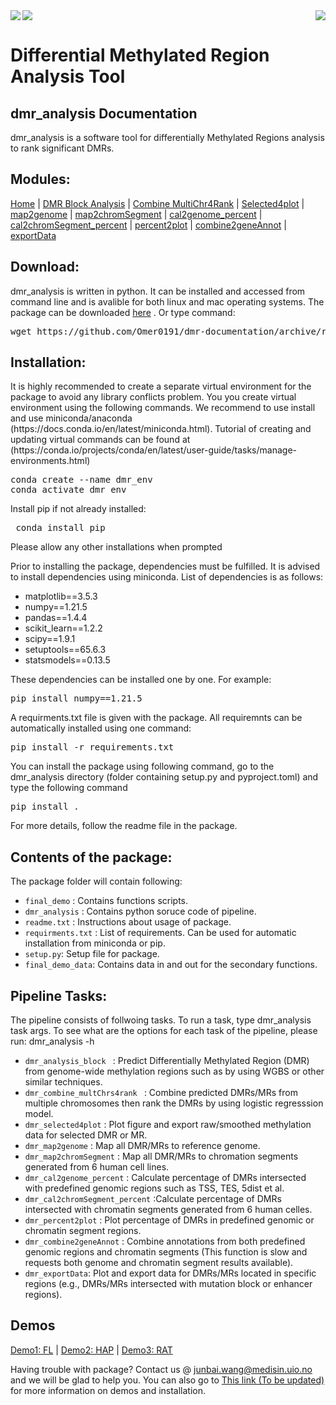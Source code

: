 
 
<img align="center" src="https://user-images.githubusercontent.com/79196757/180248926-efd6e216-0683-4549-99f0-e6783224a2c7.png">
<img align="right" src="https://user-images.githubusercontent.com/79196757/180251608-da859f67-aa58-49e8-bea8-a0258be93635.png"><img align="left" src="https://user-images.githubusercontent.com/79196757/180251606-8e257ad0-86d5-4cb7-b549-ed5e5c0aa9eb.jpg">  





# Differential Methylated Region Analysis Tool 
## dmr_analysis Documentation

dmr_analysis is a software tool for differentially Methylated Regions analysis to rank significant DMRs.




## Modules:
[Home](index.md) | [DMR Block Analysis](dmr_analysis_block.md) | [Combine MultiChr4Rank](dmr_combine_multChrs4rank.md) | [Selected4plot](dmr_selected4plot.md) | [map2genome](dmr_map2genome.md) | [map2chromSegment](dmr_map2chromSegment.md) | [cal2genome_percent](dmr_cal2genome_percent.md) | [cal2chromSegment_percent](dmr_cal2chromSegment_percent.md) | [percent2plot](dmr_percent2plot.md) | [combine2geneAnnot](dmr_combine2geneAnnot.md) | [exportData](dmr_exportData.md)   


## Download:

dmr_analysis is written in python. It can be installed and accessed from command line and is avalible for both linux and mac operating systems. The package can be downloaded [here](https://github.com/Omer0191/dmr-documentation/archive/refs/heads/main.zip>) . Or type command:

<pre>wget https://github.com/Omer0191/dmr-documentation/archive/refs/heads/main.zip </pre>
	
## Installation:
<p>It is highly recommended to create a separate virtual environment for the package to avoid any library conflicts problem. You you create virtual environment using the following commands. We recommend to use install and use miniconda/anaconda (https://docs.conda.io/en/latest/miniconda.html). Tutorial of creating and updating virtual commands can be found at (https://conda.io/projects/conda/en/latest/user-guide/tasks/manage-environments.html) </p> 
	
<pre>conda create --name dmr_env
conda activate dmr_env</pre>

<p>Install pip if not already installed: </p>
<pre> conda install pip</pre>

Please allow any other installations when prompted

<p>Prior to installing the package, dependencies must be fulfilled. It is advised to install dependencies using miniconda. List of dependencies is as follows: </p>
<ul>
  <li>matplotlib==3.5.3</li>
  <li>numpy==1.21.5</li>
  <li>pandas==1.4.4</li>
  <li>scikit_learn==1.2.2</li>
  <li>scipy==1.9.1</li>
  <li>setuptools==65.6.3</li>
  <li>statsmodels==0.13.5</li>
</ul>



These dependencies can be installed one by one. For example:

<pre>pip install numpy==1.21.5</pre>
	
A requirments.txt file is given with the package. All requiremnts can be automatically installed using one command:
<pre>pip install -r requirements.txt</pre>

You can install the package using following command, go to the dmr_analysis directory (folder containing setup.py and pyproject.toml) and type the following command
<pre>pip install .</pre>

For more details, follow the readme file in the package.
		
		
## Contents of the package:
		
<p>The package folder will contain following:
	</p>
<ul>
	<li><code>final_demo</code> : Contains functions scripts.</li>
	<li><code>dmr_analysis</code> : Contains python soruce code of pipeline.</li>
	<li><code>readme.txt</code> : Instructions about usage of package.</li>
	<li><code>requirments.txt</code> :  List of requirements. Can be used for automatic installation from miniconda or pip.</li>
	<li><code>setup.py</code>: Setup file for package.</li>
	<li><code>final_demo_data</code>: Contains data in and out for the secondary functions.</li>


</ul>	
	

	
## Pipeline Tasks:
	
<p>The pipeline consists of follwoing tasks. To run a task, type dmr_analysis task args. To see what are the options for each task of the pipeline, please run: dmr_analysis -h </p>

<ul>
<li><code>dmr_analysis_block </code> : Predict Differentially Methylated Region (DMR) from genome-wide methylation regions such as by using WGBS or other similar techniques.</li>
	<li><code>dmr_combine_multChrs4rank </code> : Combine predicted DMRs/MRs from multiple chromosomes then rank the DMRs by using logistic regresssion model. </li>
	<li><code>dmr_selected4plot</code> : Plot figure and export raw/smoothed methylation data for selected DMR or MR.</li>
	<li><code>dmr_map2genome</code> : Map all DMR/MRs to reference genome.</li>
	<li><code>dmr_map2chromSegment</code> : Map all DMR/MRs to chromation segments generated from 6 human cell lines.</li>
	<li><code>dmr_cal2genome_percent</code> : Calculate percentage of DMRs intersected with predefined genomic regions such as TSS, TES, 5dist et al.</li>
	<li><code>dmr_cal2chromSegment_percent</code> :Calculate percentage of DMRs intersected with chromatin segments generated from 6 human celles.</li>
	<li><code>dmr_percent2plot</code> : Plot percentage of DMRs in predefined genomic or chromatin segment regions.</li>
	<li><code>dmr_combine2geneAnnot</code> : Combine annotations from both predefined genomic regions and chromatin segments (This function is slow and requests both genome and chromatin segment results available).</li>
	<li><code>dmr_exportData</code>:  Plot and export data for DMRs/MRs located in specific regions (e.g., DMRs/MRs intersected with mutation block or enhancer regions).</li>
	
</ul>
	
## Demos

[Demo1: FL](demo1.md) | 
[Demo2: HAP](demo2.md) | 
[Demo3: RAT](demo3.md) 
	
         	
           			
         	
         		
         		
         	
Having trouble with package? Contact us @ junbai.wang@medisin.uio.no and we will be glad to help you.
You can also go to <a href="https://bpb3.github.io/bpb3/">This link (To be updated)</a> for more information on demos and installation.
